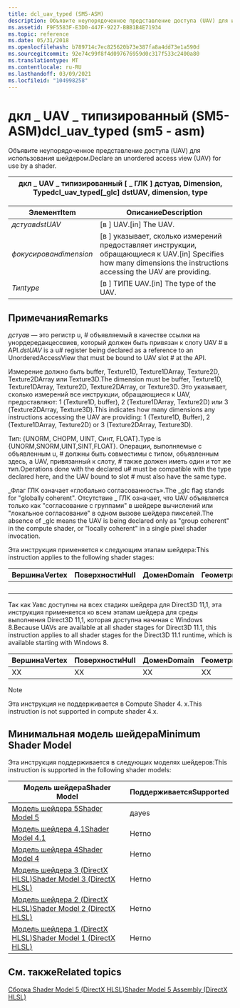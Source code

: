 ```yaml
---
title: dcl_uav_typed (SM5-ASM)
description: Объявите неупорядоченное представление доступа (UAV) для использования шейдером. | dcl_uav_typed (SM5-ASM)
ms.assetid: F9F5583F-E3D0-447F-9227-BBB1B4E71934
ms.topic: reference
ms.date: 05/31/2018
ms.openlocfilehash: b789714c7ec825620b73e387fa8a4dd73e1a590d
ms.sourcegitcommit: 92e74c99f8f4d097676959d0c317f533c2400a80
ms.translationtype: MT
ms.contentlocale: ru-RU
ms.lasthandoff: 03/09/2021
ms.locfileid: "104998258"
---
```

# <a name="dcl_uav_typed-sm5---asm"></a><span data-ttu-id="40768-104">дкл \_ UAV \_ типизированный (SM5-ASM)</span><span class="sxs-lookup"><span data-stu-id="40768-104">dcl\_uav\_typed (sm5 - asm)</span></span>

<span data-ttu-id="40768-105">Объявите неупорядоченное представление доступа (UAV) для использования шейдером.</span><span class="sxs-lookup"><span data-stu-id="40768-105">Declare an unordered access view (UAV) for use by a shader.</span></span>



| <span data-ttu-id="40768-106">дкл \_ UAV \_ типизированный \[ \_ ГЛК \] дстуав, Dimension, Type</span><span class="sxs-lookup"><span data-stu-id="40768-106">dcl\_uav\_typed\[\_glc\] dstUAV, dimension, type</span></span> |
|--------------------------------------------------|



 



| <span data-ttu-id="40768-107">Элемент</span><span class="sxs-lookup"><span data-stu-id="40768-107">Item</span></span>                                                                                           | <span data-ttu-id="40768-108">Описание</span><span class="sxs-lookup"><span data-stu-id="40768-108">Description</span></span>                                                                                       |
|------------------------------------------------------------------------------------------------|---------------------------------------------------------------------------------------------------|
| <span data-ttu-id="40768-109"><span id="dstUAV"></span><span id="dstuav"></span><span id="DSTUAV"></span>*дстуав*</span><span class="sxs-lookup"><span data-stu-id="40768-109"><span id="dstUAV"></span><span id="dstuav"></span><span id="DSTUAV"></span>*dstUAV*</span></span><br/> | <span data-ttu-id="40768-110">\[в \] UAV.</span><span class="sxs-lookup"><span data-stu-id="40768-110">\[in\] The UAV.</span></span><br/>                                                                        |
| <span data-ttu-id="40768-111"><span id="dimension"></span><span id="DIMENSION"></span>*фокусирован*</span><span class="sxs-lookup"><span data-stu-id="40768-111"><span id="dimension"></span><span id="DIMENSION"></span>*dimension*</span></span><br/>                 | <span data-ttu-id="40768-112">\[в \] указывает, сколько измерений предоставляет инструкции, обращающиеся к UAV.</span><span class="sxs-lookup"><span data-stu-id="40768-112">\[in\] Specifies how many dimensions the instructions accessing the UAV are providing.</span></span><br/> |
| <span data-ttu-id="40768-113"><span id="type"></span><span id="TYPE"></span>*Тип*</span><span class="sxs-lookup"><span data-stu-id="40768-113"><span id="type"></span><span id="TYPE"></span>*type*</span></span><br/>                                | <span data-ttu-id="40768-114">\[в \] ТИПЕ UAV.</span><span class="sxs-lookup"><span data-stu-id="40768-114">\[in\] The type of the UAV.</span></span><br/>                                                            |



 

## <a name="remarks"></a><span data-ttu-id="40768-115">Примечания</span><span class="sxs-lookup"><span data-stu-id="40768-115">Remarks</span></span>

<span data-ttu-id="40768-116">*дстуав* — это регистр u, \# объявляемый в качестве ссылки на унордередакцессвиев, который должен быть привязан к слоту UAV \# в API.</span><span class="sxs-lookup"><span data-stu-id="40768-116">*dstUAV* is a u\# register being declared as a reference to an UnorderedAccessView that must be bound to UAV slot \# at the API.</span></span>

<span data-ttu-id="40768-117">Измерение должно быть buffer, Texture1D, Texture1DArray, Texture2D, Texture2DArray или Texture3D.</span><span class="sxs-lookup"><span data-stu-id="40768-117">The dimension must be buffer, Texture1D, Texture1DArray, Texture2D, Texture2DArray, or Texture3D.</span></span> <span data-ttu-id="40768-118">Это указывает, сколько измерений все инструкции, обращающиеся к UAV, предоставляют: 1 (Texture1D, buffer), 2 (Texture1DArray, Texture2D) или 3 (Texture2DArray, Texture3D).</span><span class="sxs-lookup"><span data-stu-id="40768-118">This indicates how many dimensions any instructions accessing the UAV are providing: 1 (Texture1D, Buffer), 2 (Texture1DArray, Texture2D) or 3 (Texture2DArray, Texture3D).</span></span>

<span data-ttu-id="40768-119">Тип: {UNORM, СНОРМ, UINT, Синт, FLOAT}.</span><span class="sxs-lookup"><span data-stu-id="40768-119">Type is {UNORM,SNORM,UINT,SINT,FLOAT}.</span></span> <span data-ttu-id="40768-120">Операции, выполняемые с объявленным u, \# должны быть совместимы с типом, объявленным здесь, а UAV, привязанный к слоту, \# также должен иметь один и тот же тип.</span><span class="sxs-lookup"><span data-stu-id="40768-120">Operations done with the declared u\# must be compatible with the type declared here, and the UAV bound to slot \# must also have the same type.</span></span>

<span data-ttu-id="40768-121">\_Флаг ГЛК означает «глобально согласованность».</span><span class="sxs-lookup"><span data-stu-id="40768-121">The \_glc flag stands for "globally coherent".</span></span> <span data-ttu-id="40768-122">Отсутствие \_ ГЛК означает, что UAV объявляется только как "согласование с группами" в шейдере вычислений или "локальное согласование" в одном вызове шейдера пикселей.</span><span class="sxs-lookup"><span data-stu-id="40768-122">The absence of \_glc means the UAV is being declared only as "group coherent" in the compute shader, or "locally coherent" in a single pixel shader invocation.</span></span>

<span data-ttu-id="40768-123">Эта инструкция применяется к следующим этапам шейдера:</span><span class="sxs-lookup"><span data-stu-id="40768-123">This instruction applies to the following shader stages:</span></span>



| <span data-ttu-id="40768-124">Вершина</span><span class="sxs-lookup"><span data-stu-id="40768-124">Vertex</span></span> | <span data-ttu-id="40768-125">Поверхности</span><span class="sxs-lookup"><span data-stu-id="40768-125">Hull</span></span> | <span data-ttu-id="40768-126">Домен</span><span class="sxs-lookup"><span data-stu-id="40768-126">Domain</span></span> | <span data-ttu-id="40768-127">Геометрия</span><span class="sxs-lookup"><span data-stu-id="40768-127">Geometry</span></span> | <span data-ttu-id="40768-128">Пиксель</span><span class="sxs-lookup"><span data-stu-id="40768-128">Pixel</span></span> | <span data-ttu-id="40768-129">Вычисления</span><span class="sxs-lookup"><span data-stu-id="40768-129">Compute</span></span> |
|--------|------|--------|----------|-------|---------|
|        |      |        |          | <span data-ttu-id="40768-130">X</span><span class="sxs-lookup"><span data-stu-id="40768-130">X</span></span>     | <span data-ttu-id="40768-131">X</span><span class="sxs-lookup"><span data-stu-id="40768-131">X</span></span>       |



 

<span data-ttu-id="40768-132">Так как Уавс доступны на всех стадиях шейдера для Direct3D 11,1, эта инструкция применяется ко всем этапам шейдера для среды выполнения Direct3D 11,1, которая доступна начиная с Windows 8.</span><span class="sxs-lookup"><span data-stu-id="40768-132">Because UAVs are available at all shader stages for Direct3D 11.1, this instruction applies to all shader stages for the Direct3D 11.1 runtime, which is available starting with Windows 8.</span></span>



| <span data-ttu-id="40768-133">Вершина</span><span class="sxs-lookup"><span data-stu-id="40768-133">Vertex</span></span> | <span data-ttu-id="40768-134">Поверхности</span><span class="sxs-lookup"><span data-stu-id="40768-134">Hull</span></span> | <span data-ttu-id="40768-135">Домен</span><span class="sxs-lookup"><span data-stu-id="40768-135">Domain</span></span> | <span data-ttu-id="40768-136">Геометрия</span><span class="sxs-lookup"><span data-stu-id="40768-136">Geometry</span></span> | <span data-ttu-id="40768-137">Пиксель</span><span class="sxs-lookup"><span data-stu-id="40768-137">Pixel</span></span> | <span data-ttu-id="40768-138">Вычисления</span><span class="sxs-lookup"><span data-stu-id="40768-138">Compute</span></span> |
|--------|------|--------|----------|-------|---------|
| <span data-ttu-id="40768-139">X</span><span class="sxs-lookup"><span data-stu-id="40768-139">X</span></span>      | <span data-ttu-id="40768-140">X</span><span class="sxs-lookup"><span data-stu-id="40768-140">X</span></span>    | <span data-ttu-id="40768-141">X</span><span class="sxs-lookup"><span data-stu-id="40768-141">X</span></span>      | <span data-ttu-id="40768-142">X</span><span class="sxs-lookup"><span data-stu-id="40768-142">X</span></span>        | <span data-ttu-id="40768-143">X</span><span class="sxs-lookup"><span data-stu-id="40768-143">X</span></span>     | <span data-ttu-id="40768-144">X</span><span class="sxs-lookup"><span data-stu-id="40768-144">X</span></span>       |



 

> [!Note]  
> <span data-ttu-id="40768-145">Эта инструкция не поддерживается в Compute Shader 4. x.</span><span class="sxs-lookup"><span data-stu-id="40768-145">This instruction is not supported in compute shader 4.x.</span></span>

 

## <a name="minimum-shader-model"></a><span data-ttu-id="40768-146">Минимальная модель шейдера</span><span class="sxs-lookup"><span data-stu-id="40768-146">Minimum Shader Model</span></span>

<span data-ttu-id="40768-147">Эта инструкция поддерживается в следующих моделях шейдеров:</span><span class="sxs-lookup"><span data-stu-id="40768-147">This instruction is supported in the following shader models:</span></span>



| <span data-ttu-id="40768-148">Модель шейдера</span><span class="sxs-lookup"><span data-stu-id="40768-148">Shader Model</span></span>                                              | <span data-ttu-id="40768-149">Поддерживается</span><span class="sxs-lookup"><span data-stu-id="40768-149">Supported</span></span> |
|-----------------------------------------------------------|-----------|
| [<span data-ttu-id="40768-150">Модель шейдера 5</span><span class="sxs-lookup"><span data-stu-id="40768-150">Shader Model 5</span></span>](d3d11-graphics-reference-sm5.md)        | <span data-ttu-id="40768-151">да</span><span class="sxs-lookup"><span data-stu-id="40768-151">yes</span></span>       |
| [<span data-ttu-id="40768-152">Модель шейдера 4,1</span><span class="sxs-lookup"><span data-stu-id="40768-152">Shader Model 4.1</span></span>](dx-graphics-hlsl-sm4.md)              | <span data-ttu-id="40768-153">Нет</span><span class="sxs-lookup"><span data-stu-id="40768-153">no</span></span>        |
| [<span data-ttu-id="40768-154">Модель шейдера 4</span><span class="sxs-lookup"><span data-stu-id="40768-154">Shader Model 4</span></span>](dx-graphics-hlsl-sm4.md)                | <span data-ttu-id="40768-155">Нет</span><span class="sxs-lookup"><span data-stu-id="40768-155">no</span></span>        |
| [<span data-ttu-id="40768-156">Модель шейдера 3 (DirectX HLSL)</span><span class="sxs-lookup"><span data-stu-id="40768-156">Shader Model 3 (DirectX HLSL)</span></span>](dx-graphics-hlsl-sm3.md) | <span data-ttu-id="40768-157">Нет</span><span class="sxs-lookup"><span data-stu-id="40768-157">no</span></span>        |
| [<span data-ttu-id="40768-158">Модель шейдера 2 (DirectX HLSL)</span><span class="sxs-lookup"><span data-stu-id="40768-158">Shader Model 2 (DirectX HLSL)</span></span>](dx-graphics-hlsl-sm2.md) | <span data-ttu-id="40768-159">Нет</span><span class="sxs-lookup"><span data-stu-id="40768-159">no</span></span>        |
| [<span data-ttu-id="40768-160">Модель шейдера 1 (DirectX HLSL)</span><span class="sxs-lookup"><span data-stu-id="40768-160">Shader Model 1 (DirectX HLSL)</span></span>](dx-graphics-hlsl-sm1.md) | <span data-ttu-id="40768-161">Нет</span><span class="sxs-lookup"><span data-stu-id="40768-161">no</span></span>        |



 

## <a name="related-topics"></a><span data-ttu-id="40768-162">См. также</span><span class="sxs-lookup"><span data-stu-id="40768-162">Related topics</span></span>

<dl> <dt>

[<span data-ttu-id="40768-163">Сборка Shader Model 5 (DirectX HLSL)</span><span class="sxs-lookup"><span data-stu-id="40768-163">Shader Model 5 Assembly (DirectX HLSL)</span></span>](shader-model-5-assembly--directx-hlsl-.md)
</dt> </dl>

 

 





